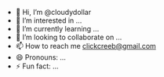 - 👋 Hi, I’m @cloudydollar
- 👀 I’m interested in ...
- 🌱 I’m currently learning ...
- 💞️ I’m looking to collaborate on ...
- 📫 How to reach me clickcreeb@gmail.com
- 😄 Pronouns: ...
- ⚡ Fun fact: ...

<!---
cloudydollar/cloudydollar is a ✨ special ✨ repository because its `README.md` (this file) appears on your GitHub profile.
You can click the Preview link to take a look at your changes.
--->

